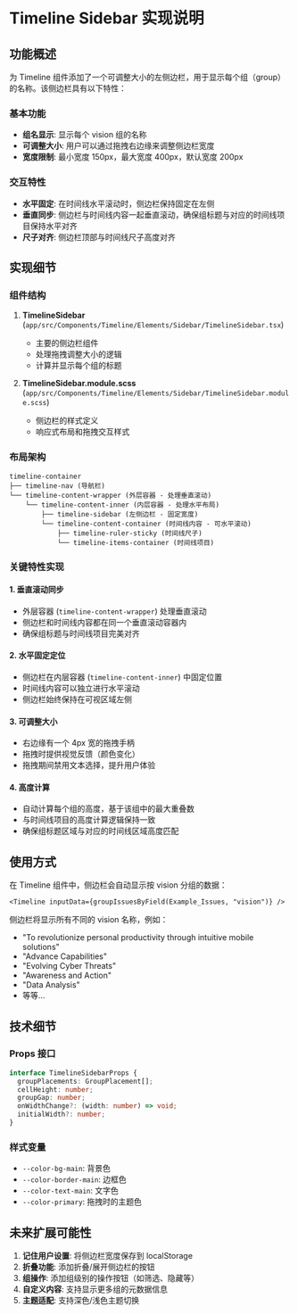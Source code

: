 # Timeline Sidebar 实现说明

## 功能概述

为 Timeline 组件添加了一个可调整大小的左侧边栏，用于显示每个组（group）的名称。该侧边栏具有以下特性：

### 基本功能
- **组名显示**: 显示每个 vision 组的名称
- **可调整大小**: 用户可以通过拖拽右边缘来调整侧边栏宽度
- **宽度限制**: 最小宽度 150px，最大宽度 400px，默认宽度 200px

### 交互特性
- **水平固定**: 在时间线水平滚动时，侧边栏保持固定在左侧
- **垂直同步**: 侧边栏与时间线内容一起垂直滚动，确保组标题与对应的时间线项目保持水平对齐
- **尺子对齐**: 侧边栏顶部与时间线尺子高度对齐

## 实现细节

### 组件结构

1. **TimelineSidebar** (`app/src/Components/Timeline/Elements/Sidebar/TimelineSidebar.tsx`)
   - 主要的侧边栏组件
   - 处理拖拽调整大小的逻辑
   - 计算并显示每个组的标题

2. **TimelineSidebar.module.scss** (`app/src/Components/Timeline/Elements/Sidebar/TimelineSidebar.module.scss`)
   - 侧边栏的样式定义
   - 响应式布局和拖拽交互样式

### 布局架构

```
timeline-container
├── timeline-nav (导航栏)
└── timeline-content-wrapper (外层容器 - 处理垂直滚动)
    └── timeline-content-inner (内层容器 - 处理水平布局)
        ├── timeline-sidebar (左侧边栏 - 固定宽度)
        └── timeline-content-container (时间线内容 - 可水平滚动)
            ├── timeline-ruler-sticky (时间线尺子)
            └── timeline-items-container (时间线项目)
```

### 关键特性实现

#### 1. 垂直滚动同步
- 外层容器 (`timeline-content-wrapper`) 处理垂直滚动
- 侧边栏和时间线内容都在同一个垂直滚动容器内
- 确保组标题与时间线项目完美对齐

#### 2. 水平固定定位
- 侧边栏在内层容器 (`timeline-content-inner`) 中固定位置
- 时间线内容可以独立进行水平滚动
- 侧边栏始终保持在可视区域左侧

#### 3. 可调整大小
- 右边缘有一个 4px 宽的拖拽手柄
- 拖拽时提供视觉反馈（颜色变化）
- 拖拽期间禁用文本选择，提升用户体验

#### 4. 高度计算
- 自动计算每个组的高度，基于该组中的最大重叠数
- 与时间线项目的高度计算逻辑保持一致
- 确保组标题区域与对应的时间线区域高度匹配

## 使用方式

在 Timeline 组件中，侧边栏会自动显示按 vision 分组的数据：

```tsx
<Timeline inputData={groupIssuesByField(Example_Issues, "vision")} />
```

侧边栏将显示所有不同的 vision 名称，例如：
- "To revolutionize personal productivity through intuitive mobile solutions"
- "Advance Capabilities"
- "Evolving Cyber Threats"
- "Awareness and Action"
- "Data Analysis"
- 等等...

## 技术细节

### Props 接口
```typescript
interface TimelineSidebarProps {
  groupPlacements: GroupPlacement[];
  cellHeight: number;
  groupGap: number;
  onWidthChange?: (width: number) => void;
  initialWidth?: number;
}
```

### 样式变量
- `--color-bg-main`: 背景色
- `--color-border-main`: 边框色
- `--color-text-main`: 文字色
- `--color-primary`: 拖拽时的主题色

## 未来扩展可能性

1. **记住用户设置**: 将侧边栏宽度保存到 localStorage
2. **折叠功能**: 添加折叠/展开侧边栏的按钮
3. **组操作**: 添加组级别的操作按钮（如筛选、隐藏等）
4. **自定义内容**: 支持显示更多组的元数据信息
5. **主题适配**: 支持深色/浅色主题切换 